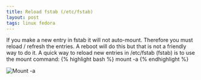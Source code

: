 ```yaml
---
title: Reload fstab (/etc/fstab)
layout: post
tags: linux fedora
---
```


If you make a new entry in fstab it will not auto-mount.  Therefore you must reload / refresh the entries.  A reboot will do this but that is not a friendly way to do it.  A quick way to reload new entries in /etc/fstab (fstab) is to use the mount command:
{% highlight bash %}
mount -a
{% endhighlight %}

<img class="block" src='/public/images/mount-a-example.png' alt='Mount -a' />
